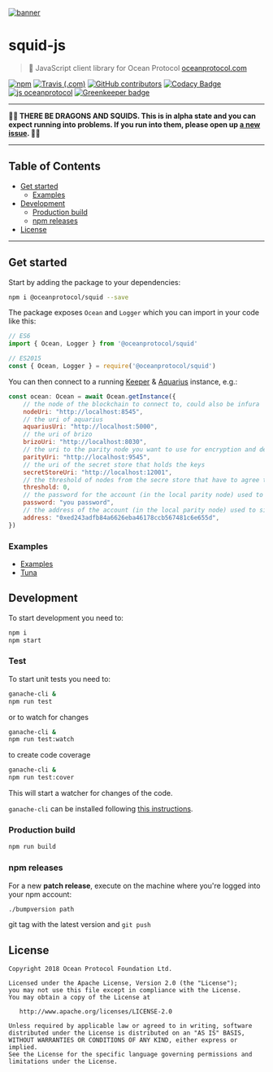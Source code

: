 [![banner](https://raw.githubusercontent.com/oceanprotocol/art/master/github/repo-banner%402x.png)](https://oceanprotocol.com)

# squid-js

> 🦑 JavaScript client library for Ocean Protocol
> [oceanprotocol.com](https://oceanprotocol.com)

[![npm](https://img.shields.io/npm/v/@oceanprotocol/squid.svg)](https://www.npmjs.com/package/@oceanprotocol/squid)
[![Travis (.com)](https://img.shields.io/travis/com/oceanprotocol/squid-js.svg)](https://travis-ci.com/oceanprotocol/squid-js)
[![GitHub contributors](https://img.shields.io/github/contributors/oceanprotocol/squid-js.svg)](https://github.com/oceanprotocol/squid-js/graphs/contributors)
[![Codacy Badge](https://api.codacy.com/project/badge/Grade/8508313231b44b0997ec84898cd6f9db)](https://app.codacy.com/app/ocean-protocol/squid-js?utm_source=github.com&utm_medium=referral&utm_content=oceanprotocol/squid-js&utm_campaign=Badge_Grade_Settings)
[![js oceanprotocol](https://img.shields.io/badge/js-oceanprotocol-7b1173.svg)](https://github.com/oceanprotocol/eslint-config-oceanprotocol) 
[![Greenkeeper badge](https://badges.greenkeeper.io/oceanprotocol/squid-js.svg)](https://greenkeeper.io/)

---

**🐲🦑 THERE BE DRAGONS AND SQUIDS. This is in alpha state and you can expect running into problems. If you run into them, please open up [a new issue](https://github.com/oceanprotocol/squid-js/issues). 🦑🐲**

---

## Table of Contents

  - [Get started](#get-started)
    - [Examples](#examples)
  - [Development](#development)
    - [Production build](#production-build)
    - [npm releases](#npm-releases)
  - [License](#license)

---

## Get started

Start by adding the package to your dependencies:

```bash
npm i @oceanprotocol/squid --save
```

The package exposes `Ocean` and `Logger` which you can import in your code like this:

```js
// ES6
import { Ocean, Logger } from '@oceanprotocol/squid'

// ES2015
const { Ocean, Logger } = require('@oceanprotocol/squid')
```

You can then connect to a running [Keeper](https://github.com/oceanprotocol/keeper-contracts) & [Aquarius](https://github.com/oceanprotocol/aquarius) instance, e.g.:

```js
const ocean: Ocean = await Ocean.getInstance({
    // the node of the blockchain to connect to, could also be infura
    nodeUri: "http://localhost:8545",
    // the uri of aquarius
    aquariusUri: "http://localhost:5000",
    // the uri of brizo
    brizoUri: "http://localhost:8030",
    // the uri to the parity node you want to use for encryption and decryption
    parityUri: "http://localhost:9545",
    // the uri of the secret store that holds the keys
    secretStoreUri: "http://localhost:12001",
    // the threshold of nodes from the secre store that have to agree to the decrypt
    threshold: 0,
    // the password for the account (in the local parity node) used to sign messages for secret store
    password: "you password",
    // the address of the account (in the local parity node) used to sign messages for secret store
    address: "0xed243adfb84a6626eba46178ccb567481c6e655d",
})
```

### Examples

* [Examples](/src/examples/squid)
* [Tuna](https://github.com/oceanprotocol/tuna/examples/squid)

## Development

To start development you need to:

```bash
npm i
npm start
```

### Test

To start unit tests you need to:

```bash
ganache-cli &
npm run test
```

or to watch for changes

```bash
ganache-cli &
npm run test:watch
```

to create code coverage

```bash
ganache-cli &
npm run test:cover
```

This will start a watcher for changes of the code.

`ganache-cli` can be installed following [this instructions](https://github.com/trufflesuite/ganache-cli#installation).

### Production build

```bash
npm run build
```

### npm releases

For a new **patch release**, execute on the machine where you're logged into your npm account:

```bash
./bumpversion path
```

git tag with the latest version and `git push`

## License

```
Copyright 2018 Ocean Protocol Foundation Ltd.

Licensed under the Apache License, Version 2.0 (the "License");
you may not use this file except in compliance with the License.
You may obtain a copy of the License at

   http://www.apache.org/licenses/LICENSE-2.0

Unless required by applicable law or agreed to in writing, software
distributed under the License is distributed on an "AS IS" BASIS,
WITHOUT WARRANTIES OR CONDITIONS OF ANY KIND, either express or implied.
See the License for the specific language governing permissions and
limitations under the License.